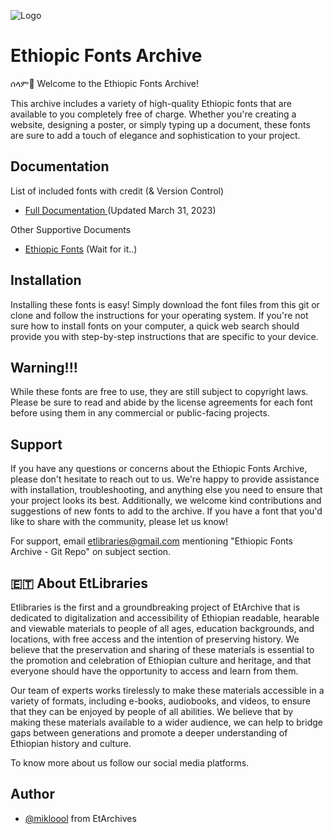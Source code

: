 
![Logo](https://www.thereporterethiopia.com/wp-content/uploads/2018/04/Art22.jpg)


# Ethiopic Fonts Archive

ሰላም👋 Welcome to the Ethiopic Fonts Archive!

This archive includes a variety of high-quality Ethiopic fonts that are available to you completely free of charge. Whether you're creating a website, designing a poster, or simply typing up a document, these fonts are sure to add a touch of elegance and sophistication to your project.




## Documentation
List of included fonts with credit (& Version Control)
- [Full Documentation ](https://docs.google.com/spreadsheets/d/196dDDuHgoc26nm133ePv3KKSrZVv768PJjPAssYOm1I/edit?usp=sharing)(Updated March 31, 2023)


Other Supportive Documents
- [Ethiopic Fonts](https://tobefilled) (Wait for it..)


## Installation

Installing these fonts is easy! Simply download the font files from this git or clone and follow the instructions for your operating system. If you're not sure how to install fonts on your computer, a quick web search should provide you with step-by-step instructions that are specific to your device.
## Warning!!!

While these fonts are free to use, they are still subject to copyright laws. Please be sure to read and abide by the license agreements for each font before using them in any commercial or public-facing projects.
## Support

If you have any questions or concerns about the Ethiopic Fonts Archive, please don't hesitate to reach out to us. We're happy to provide assistance with installation, troubleshooting, and anything else you need to ensure that your project looks its best. Additionally, we welcome kind contributions and suggestions of new fonts to add to the archive. If you have a font that you'd like to share with the community, please let us know!

For support, email etlibraries@gmail.com mentioning "Ethiopic Fonts Archive - Git Repo" on subject section. 


## 🇪🇹 About EtLibraries
Etlibraries is the first and a groundbreaking project of EtArchive that is dedicated to digitalization and accessibility of Ethiopian readable, hearable and viewable materials to people of all ages, education backgrounds, and locations, with free access and the intention of preserving history. We believe that the preservation and sharing of these materials is essential to the promotion and celebration of Ethiopian culture and heritage, and that everyone should have the opportunity to access and learn from them.


Our team of experts works tirelessly to make these materials accessible in a variety of formats, including e-books, audiobooks, and videos, to ensure that they can be enjoyed by people of all abilities. We believe that by making these materials available to a wider audience, we can help to bridge gaps between generations and promote a deeper understanding of Ethiopian history and culture. 

To know more about us follow our social media platforms.


## Author

- [@mikloool](https://www.github.com/mikloool) from EtArchives

